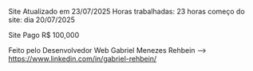 Site Atualizado em 23/07/2025
Horas trabalhadas: 23 horas
começo do site: dia 20/07/2025

Site Pago R$ 100,000

Feito pelo Desenvolvedor Web Gabriel Menezes Rehbein --> https://www.linkedin.com/in/gabriel-rehbein/